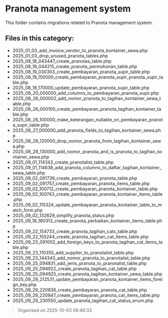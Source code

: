 # Pranota management system

This folder contains migrations related to Pranota management system.

## Files in this category:
- 2025_01_03_add_invoice_vendor_to_pranota_kontainer_sewa.php
- 2025_01_03_drop_unused_pranota_tables.php
- 2025_08_18_043447_create_pranotas_table.php
- 2025_08_18_044215_create_pranota_permohonan_table.php
- 2025_08_19_030303_create_pembayaran_pranota_supir_table.php
- 2025_08_19_150000_create_pembayaran_pranota_supir_pranota_supir_table.php
- 2025_08_19_170000_update_pembayaran_pranota_supir_table.php
- 2025_08_20_050000_add_columns_to_pembayaran_pranota_supir.php
- 2025_08_26_000002_add_nomor_pranota_to_tagihan_kontainer_sewa_table.php
- 2025_08_26_000100_create_pembayaran_pranota_tagihan_kontainer_table.php
- 2025_08_26_100000_make_keterangan_nullable_on_pembayaran_pranota_supir_table.php
- 2025_08_27_000000_add_pranota_fields_to_tagihan_kontainer_sewa.php
- 2025_08_28_120000_drop_nomor_pranota_from_tagihan_kontainer_sewa.php
- 2025_08_28_130000_add_nomor_pranota_and_is_pranota_to_tagihan_kontainer_sewa.php
- 2025_09_01_114342_create_pranotalist_table.php
- 2025_09_01_114638_add_pranota_columns_to_daftar_tagihan_kontainer_sewa_table.php
- 2025_09_02_091739_create_pembayaran_pranota_table.php
- 2025_09_02_091757_create_pembayaran_pranota_items_table.php
- 2025_09_02_100712_create_pembayaran_pranota_kontainer_table.php
- 2025_09_02_100743_create_pembayaran_pranota_kontainer_items_table.php
- 2025_09_02_115324_update_pembayaran_pranota_kontainer_table_to_match_form.php
- 2025_09_02_132629_simplify_pranota_status.php
- 2025_09_18_160313_create_pranota_perbaikan_kontainer_items_table.php
- 2025_09_22_154733_create_pranota_tagihan_cats_table.php
- 2025_09_22_155244_create_pranota_tagihan_cat_items_table.php
- 2025_09_23_091002_add_foreign_keys_to_pranota_tagihan_cat_items_table.php
- 2025_09_23_110355_add_supplier_to_pranotalist_table.php
- 2025_09_23_144343_add_nomor_pranota_to_pranotalist_table.php
- 2025_09_25_094831_add_jenis_pranota_to_pranotalist_table.php
- 2025_09_25_094922_create_pranota_tagihan_cat_table.php
- 2025_09_25_094925_create_pranota_tagihan_kontainer_sewa_table.php
- 2025_09_29_212531_update_pembayaran_pranota_kontainer_items_foreign_key.php
- 2025_09_29_220836_create_pembayaran_pranota_cat_table.php
- 2025_09_29_220847_create_pembayaran_pranota_cat_items_table.php
- 2025_09_29_230550_update_pranota_tagihan_cat_status_enum.php

> Organized on 2025-10-03 09:46:33

